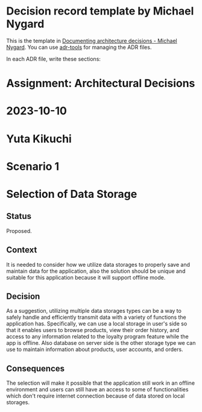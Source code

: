 # Decision record template by Michael Nygard

This is the template in [Documenting architecture decisions - Michael Nygard](http://thinkrelevance.com/blog/2011/11/15/documenting-architecture-decisions).
You can use [adr-tools](https://github.com/npryce/adr-tools) for managing the ADR files.

In each ADR file, write these sections:
# Assignment: Architectural Decisions
# 2023-10-10
# Yuta Kikuchi
# Scenario 1
# Selection of Data Storage

## Status

Proposed.

## Context

It is needed to consider how we utilize data storages to properly save and maintain data for the application, also the solution should be unique and suitable for this application because it will support offline mode.

## Decision

As a suggestion, utilizing multiple data storages types can be a way to safely handle and efficiently transmit data with a variety of functions the application has.
Specifically, we can use a local storage in user's side so that it enables users to browse products, view their order history, and access to any information related to the loyalty program feature while the app is offline. Also database on server side is the other storage type we can use to maintain information about products, user accounts, and orders.

## Consequences

The selection will make it possible that the application still work in an offline environment and users can still have an access to some of functionalities which don't require internet connection because of data stored on local storages.

